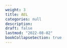 ```yaml
---
weight: 3
title: AEL
categories: null
description: 
draft: false
lastmod: "2022-08-02"
bookCollapseSection: true
---
```


